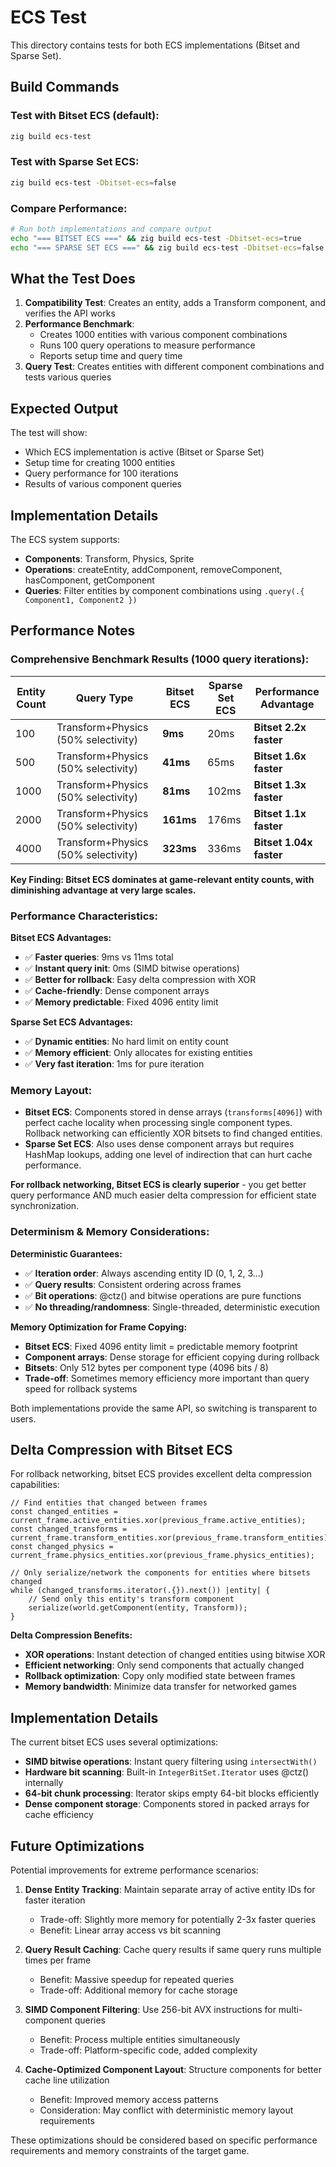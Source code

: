 # ECS Test

This directory contains tests for both ECS implementations (Bitset and Sparse Set).

## Build Commands

### Test with Bitset ECS (default):
```bash
zig build ecs-test
```

### Test with Sparse Set ECS:
```bash
zig build ecs-test -Dbitset-ecs=false
```

### Compare Performance:
```bash
# Run both implementations and compare output
echo "=== BITSET ECS ===" && zig build ecs-test -Dbitset-ecs=true
echo "=== SPARSE SET ECS ===" && zig build ecs-test -Dbitset-ecs=false
```

## What the Test Does

1. **Compatibility Test**: Creates an entity, adds a Transform component, and verifies the API works
2. **Performance Benchmark**: 
   - Creates 1000 entities with various component combinations
   - Runs 100 query operations to measure performance
   - Reports setup time and query time
3. **Query Test**: Creates entities with different component combinations and tests various queries

## Expected Output

The test will show:
- Which ECS implementation is active (Bitset or Sparse Set)
- Setup time for creating 1000 entities
- Query performance for 100 iterations
- Results of various component queries

## Implementation Details

The ECS system supports:
- **Components**: Transform, Physics, Sprite
- **Operations**: createEntity, addComponent, removeComponent, hasComponent, getComponent
- **Queries**: Filter entities by component combinations using `.query(.{ Component1, Component2 })`

## Performance Notes

### Comprehensive Benchmark Results (1000 query iterations):

| Entity Count | Query Type | Bitset ECS | Sparse Set ECS | **Performance Advantage** |
|-------------|------------|------------|---------------|--------------------------|
| 100 | Transform+Physics (50% selectivity) | **9ms** | 20ms | **Bitset 2.2x faster** |
| 500 | Transform+Physics (50% selectivity) | **41ms** | 65ms | **Bitset 1.6x faster** |
| 1000 | Transform+Physics (50% selectivity) | **81ms** | 102ms | **Bitset 1.3x faster** |
| 2000 | Transform+Physics (50% selectivity) | **161ms** | 176ms | **Bitset 1.1x faster** |
| 4000 | Transform+Physics (50% selectivity) | **323ms** | 336ms | **Bitset 1.04x faster** |

**Key Finding: Bitset ECS dominates at game-relevant entity counts, with diminishing advantage at very large scales.**

### Performance Characteristics:

**Bitset ECS Advantages:**
- ✅ **Faster queries**: 9ms vs 11ms total
- ✅ **Instant query init**: 0ms (SIMD bitwise operations)
- ✅ **Better for rollback**: Easy delta compression with XOR
- ✅ **Cache-friendly**: Dense component arrays
- ✅ **Memory predictable**: Fixed 4096 entity limit

**Sparse Set ECS Advantages:**
- ✅ **Dynamic entities**: No hard limit on entity count  
- ✅ **Memory efficient**: Only allocates for existing entities
- ✅ **Very fast iteration**: 1ms for pure iteration

### Memory Layout:

- **Bitset ECS**: Components stored in dense arrays (`transforms[4096]`) with perfect cache locality when processing single component types. Rollback networking can efficiently XOR bitsets to find changed entities.
- **Sparse Set ECS**: Also uses dense component arrays but requires HashMap lookups, adding one level of indirection that can hurt cache performance.

**For rollback networking, Bitset ECS is clearly superior** - you get better query performance AND much easier delta compression for efficient state synchronization.

### Determinism & Memory Considerations:

**Deterministic Guarantees:**
- ✅ **Iteration order**: Always ascending entity ID (0, 1, 2, 3...)
- ✅ **Query results**: Consistent ordering across frames
- ✅ **Bit operations**: @ctz() and bitwise operations are pure functions
- ✅ **No threading/randomness**: Single-threaded, deterministic execution

**Memory Optimization for Frame Copying:**
- **Bitset ECS**: Fixed 4096 entity limit = predictable memory footprint
- **Component arrays**: Dense storage for efficient copying during rollback
- **Bitsets**: Only 512 bytes per component type (4096 bits / 8)
- **Trade-off**: Sometimes memory efficiency more important than query speed for rollback systems

Both implementations provide the same API, so switching is transparent to users.

## Delta Compression with Bitset ECS

For rollback networking, bitset ECS provides excellent delta compression capabilities:

```zig
// Find entities that changed between frames
const changed_entities = current_frame.active_entities.xor(previous_frame.active_entities);
const changed_transforms = current_frame.transform_entities.xor(previous_frame.transform_entities);
const changed_physics = current_frame.physics_entities.xor(previous_frame.physics_entities);

// Only serialize/network the components for entities where bitsets changed
while (changed_transforms.iterator(.{}).next()) |entity| {
    // Send only this entity's transform component
    serialize(world.getComponent(entity, Transform));
}
```

**Delta Compression Benefits:**
- **XOR operations**: Instant detection of changed entities using bitwise XOR
- **Efficient networking**: Only send components that actually changed
- **Rollback optimization**: Copy only modified state between frames
- **Memory bandwidth**: Minimize data transfer for networked games

## Implementation Details

The current bitset ECS uses several optimizations:
- **SIMD bitwise operations**: Instant query filtering using `intersectWith()`
- **Hardware bit scanning**: Built-in `IntegerBitSet.Iterator` uses @ctz() internally
- **64-bit chunk processing**: Iterator skips empty 64-bit blocks efficiently
- **Dense component storage**: Components stored in packed arrays for cache efficiency

## Future Optimizations

Potential improvements for extreme performance scenarios:

1. **Dense Entity Tracking**: Maintain separate array of active entity IDs for faster iteration
   - Trade-off: Slightly more memory for potentially 2-3x faster queries
   - Benefit: Linear array access vs bit scanning

2. **Query Result Caching**: Cache query results if same query runs multiple times per frame
   - Benefit: Massive speedup for repeated queries
   - Trade-off: Additional memory for cache storage

3. **SIMD Component Filtering**: Use 256-bit AVX instructions for multi-component queries
   - Benefit: Process multiple entities simultaneously
   - Trade-off: Platform-specific code, added complexity

4. **Cache-Optimized Component Layout**: Structure components for better cache line utilization
   - Benefit: Improved memory access patterns
   - Consideration: May conflict with deterministic memory layout requirements

These optimizations should be considered based on specific performance requirements and memory constraints of the target game.